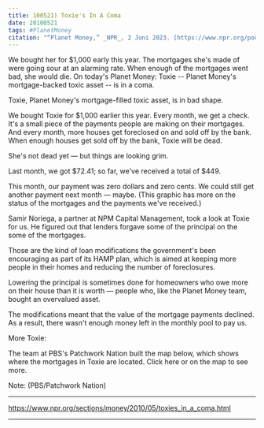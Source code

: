 ```yaml
---
title: 100521) Toxie's In A Coma
date: 20100521
tags: #PlanetMoney
citation: "“Planet Money,” _NPR_, 2 Juni 2023. [https://www.npr.org/podcasts/510289/planet-money](https://www.npr.org/podcasts/510289/planet-money) (diakses 4 Juni 2023)."
---
```


We bought her for $1,000 early this year. The mortgages she's made of were going sour at an alarming rate. When enough of the mortgages went bad, she would die. On today's Planet Money: Toxie -- Planet Money's mortgage-backed toxic asset -- is in a coma.



Toxie, Planet Money's mortgage-filled toxic asset, is in bad shape.

We bought Toxie for $1,000 earlier this year. Every month, we get a check. It's a small piece of the payments people are making on their mortgages. And every month, more houses get foreclosed on and sold off by the bank. When enough houses get sold off by the bank, Toxie will be dead.

She's not dead yet — but things are looking grim.

Last month, we got $72.41; so far, we've received a total of $449.

This month, our payment was zero dollars and zero cents. We could still get another payment next month — maybe. (This graphic has more on the status of the mortgages and the payments we've received.)

Samir Noriega, a partner at NPM Capital Management, took a look at Toxie for us. He figured out that lenders forgave some of the principal on the some of the mortgages.

Those are the kind of loan modifications the government's been encouraging as part of its HAMP plan, which is aimed at keeping more people in their homes and reducing the number of foreclosures.

Lowering the principal is sometimes done for homeowners who owe more on their house than it is worth — people who, like the Planet Money team, bought an overvalued asset.

The modifications meant that the value of the mortgage payments declined. As a result, there wasn't enough money left in the monthly pool to pay us.

More Toxie:

The team at PBS's Patchwork Nation built the map below, which shows where the mortgages in Toxie are located. Click here or on the map to see more.

Note:
(PBS/Patchwork Nation)


----

https://www.npr.org/sections/money/2010/05/toxies_in_a_coma.html



----
